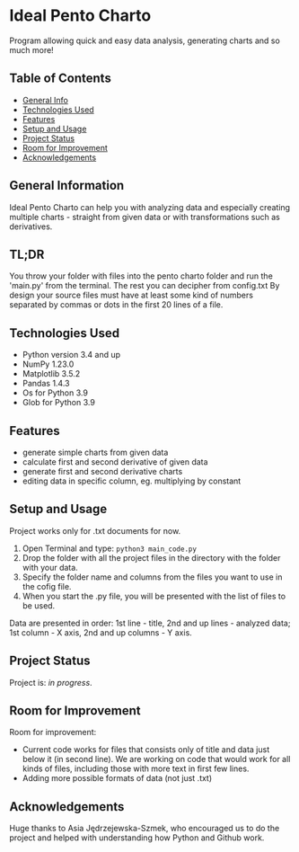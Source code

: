 # Ideal Pento Charto

Program allowing quick and easy data analysis, generating charts and so much more!

## Table of Contents

* [General Info](#general-information)
* [Technologies Used](#technologies-used)
* [Features](#features)
* [Setup and Usage](#setup-and-usage)
* [Project Status](#project-status)
* [Room for Improvement](#room-for-improvement)
* [Acknowledgements](#acknowledgements)

## General Information

Ideal Pento Charto can help you with analyzing data and especially creating multiple charts - straight from given data or with transformations such as derivatives.

## TL;DR

You throw your folder with files into the pento charto folder and run the 'main.py' from the terminal. The rest you can decipher from config.txt
By design your source files must have at least some kind of numbers separated by commas or dots in the first 20 lines of a file.

## Technologies Used

- Python version 3.4 and up
- NumPy 1.23.0
- Matplotlib 3.5.2
- Pandas 1.4.3
- Os for Python 3.9
- Glob for Python 3.9

## Features

- generate simple charts from given data
- calculate first and second derivative of given data
- generate first and second derivative charts
- editing data in specific column, eg. multiplying by constant

## Setup and Usage

Project works only for .txt documents for now.

1. Open Terminal and type:
`python3 main_code.py`
2. Drop the folder with all the project files in the directory with the folder with your
data.
3. Specify the folder name and columns from the files you want to use in the cofig file.
4. When you start the .py file, you will be presented with the list of files to be used.

Data are presented in order: 1st line - title, 2nd and up lines - analyzed data; 1st
column - X axis, 2nd and up columns - Y axis.

## Project Status

Project is: _in progress_.

## Room for Improvement

Room for improvement:

- Current code works for files that consists only of title and data just below it (in second
line). We are working on code that would work for all kinds of files, including those with
more text in first few lines.
- Adding more possible formats of data (not just .txt)

## Acknowledgements

Huge thanks to Asia Jędrzejewska-Szmek, who encouraged us to do the project and helped with
understanding how Python and Github work.
